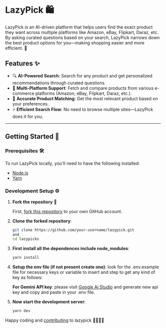 # LazyPick 🛍️

LazyPick is an AI-driven platform that helps users find the exact product they want across multiple platforms like Amazon, eBay, Flipkart, Daraz, etc. By asking curated questions based on your search, LazyPick narrows down the best product options for you—making shopping easier and more efficient. 🚀

## Features ✨

- 🔍 **AI-Powered Search**: Search for any product and get personalized recommendations through curated questions.
- 🛒 **Multi-Platform Support**: Fetch and compare products from various e-commerce platforms (Amazon, eBay, Flipkart, Daraz, etc.).
- 🎯 **Accurate Product Matching**: Get the most relevant product based on your preferences.
- ⚡ **Efficient Search Flow**: No need to browse multiple sites—LazyPick does it for you.

---

## Getting Started 🚀

### Prerequisites 🛠️

To run LazyPick locally, you'll need to have the following installed:

- [Node.js](https://nodejs.org/)
- [Yarn](https://classic.yarnpkg.com/)

### Development Setup ⚙️

1. **Fork the repository** 📂

   First, [fork this repository](https://github.com/sohan01fw/lazypick) to your own GitHub account.

2. **Clone the forked repository**:

   ```bash
   git clone https://github.com/your-username/lazypick.git
   and
   cd lazypicks

   ```

3. **First install all the dependences include node_modules**:

   ```bash
   yarn install

   ```

4. **Setup the env file (if not present create one)**:
   look for the .env.example file for necessary keys or variable to insert and step to get any kind of key as follows:

   **For Gemini API key**: please visit [Google Ai Studio](https://aistudio.google.com/app/prompts/new_chat) and generate new api key and
   copy and paste in your .env file.

5. **Now start the development server**:
   ```bash
   yarn dev
   ```

Happy coding and [contributing](https://github.com/sohan01fw/lazypick/blob/main/CONTRIBUTING.md) to lazypick 🚀🚀🤘🚀
